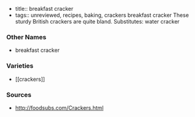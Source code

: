 - title:: breakfast cracker
- tags:: unreviewed, recipes, baking, crackers
breakfast cracker These sturdy British crackers are quite bland. Substitutes: water cracker

### Other Names

* breakfast cracker

### Varieties

* [[crackers]]

### Sources
* http://foodsubs.com/Crackers.html
